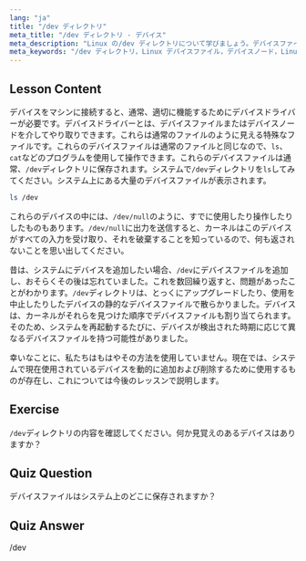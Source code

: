 ```yaml
---
lang: "ja"
title: "/dev ディレクトリ"
meta_title: "/dev ディレクトリ - デバイス"
meta_description: "Linux の/dev ディレクトリについて学びましょう。デバイスファイルが保存されている場所です。デバイスノードとそれらとの対話方法を理解します。ls コマンドで/dev を探索します。Linux 初心者向けガイド。"
meta_keywords: "/dev ディレクトリ，Linux デバイスファイル，デバイスノード，Linux チュートリアル，ls /dev, Linux 初心者，Linux ガイド"
---
```


## Lesson Content

デバイスをマシンに接続すると、通常、適切に機能するためにデバイスドライバーが必要です。デバイスドライバーとは、デバイスファイルまたはデバイスノードを介してやり取りできます。これらは通常のファイルのように見える特殊なファイルです。これらのデバイスファイルは通常のファイルと同じなので、`ls`、`cat`などのプログラムを使用して操作できます。これらのデバイスファイルは通常、`/dev`ディレクトリに保存されます。システムで`/dev`ディレクトリを`ls`してみてください。システム上にある大量のデバイスファイルが表示されます。

```bash
ls /dev
```

これらのデバイスの中には、`/dev/null`のように、すでに使用したり操作したりしたものもあります。`/dev/null`に出力を送信すると、カーネルはこのデバイスがすべての入力を受け取り、それを破棄することを知っているので、何も返されないことを思い出してください。

昔は、システムにデバイスを追加したい場合、`/dev`にデバイスファイルを追加し、おそらくその後は忘れていました。これを数回繰り返すと、問題があったことがわかります。`/dev`ディレクトリは、とっくにアップグレードしたり、使用を中止したりしたデバイスの静的なデバイスファイルで散らかりました。デバイスは、カーネルがそれらを見つけた順序でデバイスファイルも割り当てられます。そのため、システムを再起動するたびに、デバイスが検出された時期に応じて異なるデバイスファイルを持つ可能性がありました。

幸いなことに、私たちはもはやその方法を使用していません。現在では、システムで現在使用されているデバイスを動的に追加および削除するために使用するものが存在し、これについては今後のレッスンで説明します。

## Exercise

`/dev`ディレクトリの内容を確認してください。何か見覚えのあるデバイスはありますか？

## Quiz Question

デバイスファイルはシステム上のどこに保存されますか？

## Quiz Answer

/dev
